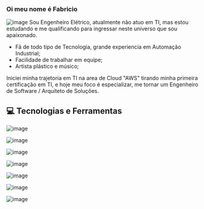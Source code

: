 ### Oi meu nome é Fabricio
![image](https://github.com/fabriciooliv/fabriciooliv/assets/146496164/6f1b7fc6-dace-4394-8d6c-49e02cb5aad4) Sou Engenheiro Elétrico, atualmente não atuo em TI, mas estou estudando e me qualificando para ingressar neste universo que sou apaixonado.
- Fã de todo tipo de Tecnologia, grande experiencia em Automação Industrial;
- Facilidade de trabalhar em equipe;
- Artista plástico e músico;

Iniciei minha trajetoria em TI na area de Cloud "AWS" tirando minha primeira certificação em TI, e hoje meu foco é 
especializar, me tornar um Engenheiro de Software / Arquiteto de Soluções.

## 💻 Tecnologias e Ferramentas

![image](https://github.com/fabriciooliv/fabriciooliv/assets/146496164/ca262417-e7b0-4fea-ba85-94ca7b374a14)

![image](https://github.com/fabriciooliv/fabriciooliv/assets/146496164/fe7de402-8117-4f22-a00e-7609ee80f913)

![image](https://github.com/fabriciooliv/fabriciooliv/assets/146496164/d420d498-7097-4a39-8637-a04f4b7cc8af)

![image](https://github.com/fabriciooliv/fabriciooliv/assets/146496164/996360c8-37f4-43ec-8644-58c8d00e6b85)

![image](https://github.com/fabriciooliv/fabriciooliv/assets/146496164/3bebafbf-df4e-406d-97d4-1216e3947974)

![image](https://github.com/fabriciooliv/fabriciooliv/assets/146496164/5d7f593c-68f1-4669-b59e-df3079cd8de0)

![image](https://github.com/fabriciooliv/fabriciooliv/assets/146496164/ed393bdf-5f90-4d93-ab49-2d1d1b36fd36)





